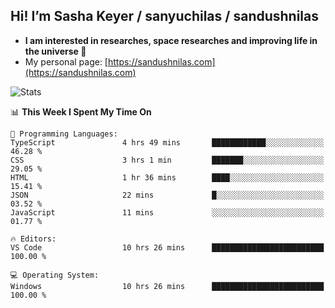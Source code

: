 ## Hi! I’m Sasha Keyer / sanyuchilas / sandushnilas

- **I am interested in researches, space researches and improving life in the universe 🌠**  
- My personal page: [https://sandushnilas.com](https://sandushnilas.com)

![Stats](https://github-readme-stats.vercel.app/api?username=sanyuchilas&show_icons=true&theme=react&hide=issues&count_private=true&layout=compact)

<!--START_SECTION:waka-->
📊 **This Week I Spent My Time On** 

```text
💬 Programming Languages: 
TypeScript               4 hrs 49 mins       ████████████░░░░░░░░░░░░░   46.28 % 
CSS                      3 hrs 1 min         ███████░░░░░░░░░░░░░░░░░░   29.05 % 
HTML                     1 hr 36 mins        ████░░░░░░░░░░░░░░░░░░░░░   15.41 % 
JSON                     22 mins             █░░░░░░░░░░░░░░░░░░░░░░░░   03.52 % 
JavaScript               11 mins             ░░░░░░░░░░░░░░░░░░░░░░░░░   01.77 % 

🔥 Editors: 
VS Code                  10 hrs 26 mins      █████████████████████████   100.00 % 

💻 Operating System: 
Windows                  10 hrs 26 mins      █████████████████████████   100.00 % 
```


<!--END_SECTION:waka-->
